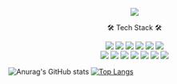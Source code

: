 <p align='center'>
    <img src="https://capsule-render.vercel.app/api?type=waving&color=8181F7&height=300&section=header&text=Seungwon%20Jung&fontSize=90&animation=fadeIn&fontAlignY=38&descAlignY=51&descAlign=62"/>
</p>



<p align="center"> 🛠 Tech Stack 🛠 <p>
  
<p align="center">
<img src="https://img.shields.io/badge/JavaScript-F7DF1E?style=for-the-badge&logo=JavaScript&logoColor=white"> 
<img src="https://img.shields.io/badge/TypeScript-3178C6?style=for-the-badge&logo=TypeScript&logoColor=white">
<img src="https://img.shields.io/badge/Node.js-33cc00?style=for-the-badge&logo=Node.js&logoColor=white">
<img src="https://img.shields.io/badge/Nestjs-E0234E?style=for-the-badge&logo=NestJS&logoColor=white">  
<img src="https://img.shields.io/badge/Visual Studio Code-007ACC?style=for-the-badge&logo=Visual Studio Code&logoColor=white"> 
<img src="https://img.shields.io/badge/Docker-2496ED?style=for-the-badge&logo=Docker&logoColor=white"> 
  
<br>

<img src="https://img.shields.io/badge/MySQL-4479A1?style=for-the-badge&logo=MySQL&logoColor=success">
<img src="https://img.shields.io/badge/Prisma-2D3748?style=for-the-badge&logo=Prisma&logoColor=white">
<img src="https://img.shields.io/badge/redis-%23DD0031.svg?&style=for-the-badge&logo=redis&logoColor=white">
<img src="https://img.shields.io/badge/express-666666?style=for-the-badge&logo=express&logoColor=white">
<img src="https://img.shields.io/badge/mongodb-47A248?style=for-the-badge&logo=mongodb&logoColor=success">
<img src="https://img.shields.io/badge/JSON Web Tokens-000000?style=for-the-badge&logo=JSON Web Tokens&logoColor=white"> 
<img src="https://img.shields.io/badge/npm-CB3837?style=for-the-badge&logo=npm&logoColor=white">   
  
<br>
  
![Anurag's GitHub stats](https://github-readme-stats.vercel.app/api?username=jswon-jung&show_icons=true&theme=radical)
[![Top Langs](https://github-readme-stats.vercel.app/api/top-langs/?username=jswon-jung&layout=compact)](https://github.com/delay-100/github-readme-stats)


<!--
**jswon-jung/jswon-jung** is a ✨ _special_ ✨ repository because its `README.md` (this file) appears on your GitHub profile.

Here are some ideas to get you started:

- 🔭 I’m currently working on ...
- 🌱 I’m currently learning ...
- 👯 I’m looking to collaborate on ...
- 🤔 I’m looking for help with ...
- 💬 Ask me about ...
- 📫 How to reach me: ...
- 😄 Pronouns: ...
- ⚡ Fun fact: ...
-->
